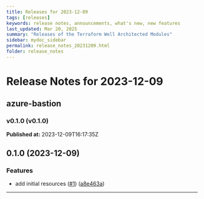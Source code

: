 ```yaml
---
title: Releases for 2023-12-09
tags: [releases]
keywords: release notes, announcements, what's new, new features
last_updated: Mar 20, 2025
summary: "Releases of the Terraform Well Architected Modules"
sidebar: mydoc_sidebar
permalink: release_notes_20231209.html
folder: release_notes
---
```


# Release Notes for 2023-12-09

## azure-bastion
### v0.1.0 (v0.1.0)
**Published at:** 2023-12-09T16:17:35Z

## 0.1.0 (2023-12-09)


### Features

* add initial resources ([#1](https://github.com/CloudNationHQ/terraform-azure-bastion/issues/1)) ([a8e463a](https://github.com/CloudNationHQ/terraform-azure-bastion/commit/a8e463a9d08993a759bb552983f29370339f086b))

---

